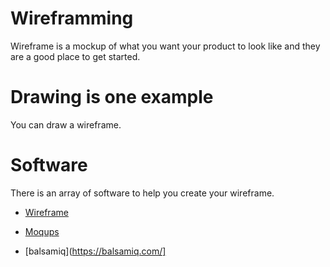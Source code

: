 # Wireframming
Wireframe is a mockup of what you want your product to look like and they are a good place to get started. 

# Drawing is one example
You can draw a wireframe. 

# Software
There is an array of software to help you create your wireframe. 
- [Wireframe](https://wireframe.cc/)

- [Moqups](https://moqups.com/)

- [balsamiq](https://balsamiq.com/]
